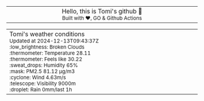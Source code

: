 
<div align="center">
<table>
<tbody>
<td align="center">
<img width="2000" height="0"><br>
Hello, this is Tomi's github 👋<br>
<sup>Built with ❤️, GO & Github Actions</sup><br>
<img width="2000" height="0">
</td>
</tbody>
</table>
</div>
<table>
<tbody>
<td align="left">
<img width="2000" height="0"><br>
Tomi's weather conditions<br>
<sup>Updated at 2024-12-13T09:43:37Z</sup><br>
<sup>:low_brightness: Broken Clouds</sup><br>
<sup>:thermometer: Temperature 28.11 </sup><br>
<sup>:thermometer: Feels like 30.22</sup><br>
<sup>:sweat_drops: Humidity 65%</sup><br>
<sup>:mask: PM2.5 81.12 μg/m3</sup><br>
<sup>:cyclone: Wind 4.63m/s </sup><br>
<sup>:telescope: Visibility 9000m </sup><br>
<sup>:droplet: Rain 0mm/last 1h </sup><br>
<img width="2000" height="0">
</td>
<td align="left">
<img width="2000" height="0"><br>
<br>
<img width="2000" height="0">
</td>
</tbody>
</table>
</div>
    